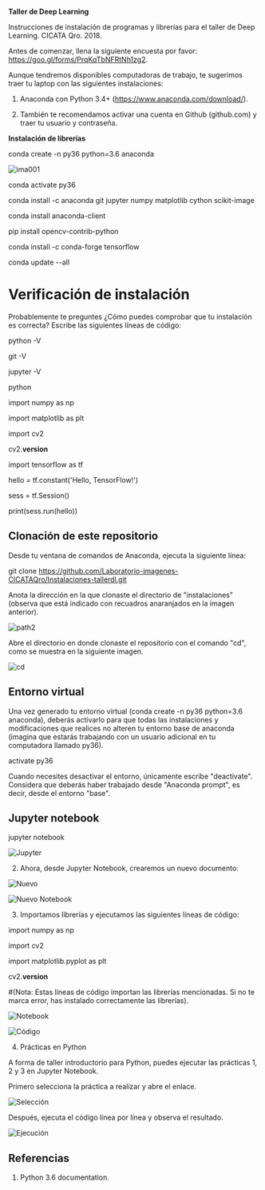 __Taller de Deep Learning__

Instrucciones de instalación de programas y librerías para el taller de Deep Learning. CICATA Qro. 2018.

Antes de comenzar, llena la siguiente encuesta por favor: https://goo.gl/forms/PrqKqTbNFRtNh1zg2.


Aunque tendremos disponibles computadoras de trabajo, te sugerimos traer tu laptop con las siguientes instalaciones:

1) Anaconda con Python 3.4+ (https://www.anaconda.com/download/).

2) También te recomendamos activar una cuenta en Github (github.com) y traer tu usuario y contraseña.


__Instalación de librerías__

conda create -n py36 python=3.6 anaconda


![ima001](https://docs.google.com/drawings/d/e/2PACX-1vTbUqswknPfLuDOWezlqqNNuhZ2hwlSGkxnh-pSieYD3sa_Uh-Yr5-Wq6WVDsJkCGcjHjoaHsw-JsW2/pub?w=753&h=216)


conda activate py36

conda install -c anaconda git jupyter numpy matplotlib cython scikit-image

conda install anaconda-client

pip install opencv-contrib-python

conda install -c conda-forge tensorflow  

conda update --all


# Verificación de instalación

Probablemente te preguntes ¿Cómo puedes comprobar que tu instalación es correcta? Escribe las siguientes líneas de código:

python -V

git -V

jupyter -V

python

import numpy as np

import matplotlib as plt

import cv2

cv2.__version__

import tensorflow as tf

hello = tf.constant('Hello, TensorFlow!')

sess = tf.Session()

print(sess.run(hello))


## Clonación de este repositorio

Desde tu ventana de comandos de Anaconda, ejecuta la siguiente línea:

git clone https://github.com/Laboratorio-imagenes-CICATAQro/Instalaciones-tallerdl.git



Anota la dirección en la que clonaste el directorio de "instalaciones" (observa que está indicado con recuadros anaranjados en la imagen anterior).

![path2](https://github.com/SandraFB/instalaciones/blob/master/imagen4.jpg)


Abre el directorio en donde clonaste el repositorio con el comando "cd", como se muestra en la siguiente imagen.


![cd](https://github.com/SandraFB/instalaciones/blob/master/imagen14.jpg)



## Entorno virtual

Una vez generado tu entorno virtual (conda create -n py36 python=3.6 anaconda), deberás activarlo para que todas las instalaciones y modificaciones que realices no alteren tu entorno base de anaconda (imagina que estarás trabajando con un usuario adicional en tu computadora llamado py36).

activate py36

Cuando necesites desactivar el entorno, únicamente escribe "deactivate". Considera que deberás haber trabajado desde "Anaconda prompt", es decir, desde el entorno "base".




## Jupyter notebook



jupyter notebook


![Jupyter](https://github.com/SandraFB/instalaciones/blob/master/imagen15.jpg)



2. Ahora, desde Jupyter Notebook, crearemos un nuevo documento:


![Nuevo](https://github.com/SandraFB/instalaciones/blob/master/imagen3.jpg)


![Nuevo Notebook](https://github.com/SandraFB/instalaciones/blob/master/imagen6.jpg)


3. Importamos librerías y ejecutamos las siguientes líneas de código:

import numpy as np

import cv2

import matplotlib.pyplot as plt

cv2.__version__

#(Nota: Estas líneas de código importan las librerías mencionadas. Si no te marca error, has instalado correctamente las librerías).


![Notebook](https://github.com/SandraFB/instalaciones/blob/master/imagen7.jpg)


![Código](https://github.com/SandraFB/instalaciones/blob/master/imagen8.jpg)


4. Prácticas en Python

A forma de taller introductorio para Python, puedes ejecutar las prácticas 1, 2 y 3 en Jupyter Notebook.

Primero selecciona la práctica a realizar y abre el enlace.


![Selección](https://github.com/SandraFB/instalaciones/blob/master/imagen9.jpg)


Después, ejecuta el código línea por línea y observa el resultado.


![Ejecución](https://github.com/SandraFB/instalaciones/blob/master/imagen10.jpg)



## Referencias

1. Python 3.6 documentation.

